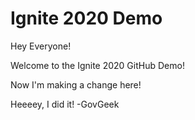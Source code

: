 # Ignite 2020 Demo

Hey Everyone! 

Welcome to the Ignite 2020 GitHub Demo!

Now I'm making a change here!

Heeeey, I did it! -GovGeek
